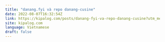 ```yaml
---
title: "danang.fyi và repo danang-cusine"
date: 2022-08-07T16:32:54Z
link: https://kipalog.com/posts/danang-fyi-va-repo-danang-cusine?utm_medium=RSS&utm_source=news.12bit.vn
site: kipalog.com
language: Vietnamese
draft: false
---
```

